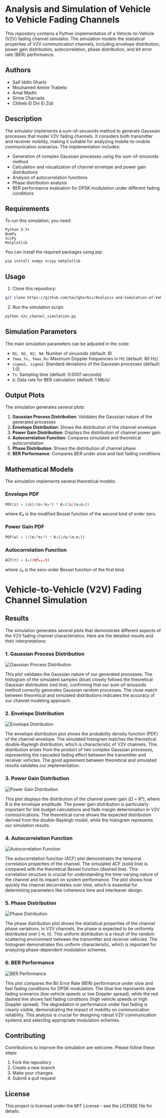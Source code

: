 # Analysis and Simulation of Vehicle to Vehicle Fading Channels

This repository contains a Python implementation of a Vehicle-to-Vehicle (V2V) fading channel simulator. The simulation models the statistical properties of V2V communication channels, including envelope distribution, power gain distribution, autocorrelation, phase distribution, and bit error rate (BER) performance.

## Authors

- Saif Iddin Gharbi
- Mouhamed Amine Trabelsi
- Amal Madhi
- Sirine Charrada
- Chiheb El Din El Zidi

## Description

The simulator implements a sum-of-sinusoids method to generate Gaussian processes that model V2V fading channels. It considers both transmitter and receiver mobility, making it suitable for analyzing mobile-to-mobile communication scenarios. The implementation includes:

- Generation of complex Gaussian processes using the sum-of-sinusoids method
- Calculation and visualization of channel envelope and power gain distributions
- Analysis of autocorrelation functions
- Phase distribution analysis
- BER performance evaluation for DPSK modulation under different fading conditions


## Requirements

To run this simulation, you need:

```
Python 3.7+
NumPy
SciPy
Matplotlib
```

You can install the required packages using pip:

```bash
pip install numpy scipy matplotlib
```

## Usage

1. Clone this repository:
```bash
git clone https://github.com/Saifgharbii/Analysis-and-Simulation-of-Vehicle-to-Vehicle-Fading-Channels

```

2. Run the simulation script:
```bash
python v2v_channel_simulation.py
```

## Simulation Parameters

The main simulation parameters can be adjusted in the code:

- `N1, N2, N3, N4`: Number of sinusoids (default: 8)
- `fmax_Tx, fmax_Rx`: Maximum Doppler frequencies in Hz (default: 80 Hz)
- `sigma1, sigma2`: Standard deviations of the Gaussian processes (default: 1.0)
- `Ts`: Sampling time (default: 0.0001 seconds)
- `D`: Data rate for BER calculation (default: 1 Mb/s)

## Output Plots

The simulation generates several plots:

1. **Gaussian Process Distribution**: Validates the Gaussian nature of the generated processes
2. **Envelope Distribution**: Shows the distribution of the channel envelope
3. **Power Gain Distribution**: Displays the distribution of channel power gain
4. **Autocorrelation Function**: Compares simulated and theoretical autocorrelation
5. **Phase Distribution**: Shows the distribution of channel phase
6. **BER Performance**: Compares BER under slow and fast fading conditions

## Mathematical Models

The simulation implements several theoretical models:

### Envelope PDF
```python
PDF(z) = (4z)/(σ₁²σ₂²) * K₀(2z/(σ₁σ₂))
```
where K₀ is the modified Bessel function of the second kind of order zero.

### Power Gain PDF
```python
PDF(w) = 2/(σ₁²σ₂²) * K₀(2√w/(σ₁σ₂))
```

### Autocorrelation Function
```python
ACF(τ) = J₀(2πfₘₐₓτ)
```
where J₀ is the zero-order Bessel function of the first kind.

# Vehicle-to-Vehicle (V2V) Fading Channel Simulation

## Results

The simulation generates several plots that demonstrate different aspects of the V2V fading channel characteristics. Here are the detailed results and their interpretations:

### 1. Gaussian Process Distribution
![Gaussian Process Distribution](./figures/gaussian_process.png)

This plot validates the Gaussian nature of our generated processes. The histogram of the simulated samples (blue) closely follows the theoretical Gaussian distribution (red line), confirming that our sum-of-sinusoids method correctly generates Gaussian random processes. The close match between theoretical and simulated distributions indicates the accuracy of our channel modeling approach.

### 2. Envelope Distribution
![Envelope Distribution](./figures/envelope_distribution.png)

The envelope distribution plot shows the probability density function (PDF) of the channel envelope. The simulated histogram matches the theoretical double-Rayleigh distribution, which is characteristic of V2V channels. This distribution arises from the product of two complex Gaussian processes, representing the cascaded fading effect between the transmitter and receiver vehicles. The good agreement between theoretical and simulated results validates our implementation.

### 3. Power Gain Distribution
![Power Gain Distribution](./figures/power_gain.png)

This plot displays the distribution of the channel power gain (Ω = R²), where R is the envelope amplitude. The power gain distribution is particularly important for link budget calculations and fade margin determination in V2V communications. The theoretical curve shows the expected distribution derived from the double-Rayleigh model, while the histogram represents our simulation results.

### 4. Autocorrelation Function
![Autocorrelation Function](./figures/acf_comparison.png)

The autocorrelation function (ACF) plot demonstrates the temporal correlation properties of the channel. The simulated ACF (solid line) is compared with the theoretical Bessel function (dashed line). This correlation structure is crucial for understanding the time-varying nature of the channel and its impact on system performance. The plot shows how quickly the channel decorrelates over time, which is essential for determining parameters like coherence time and interleaver design.

### 5. Phase Distribution
![Phase Distribution](./figures/phase_distribution.png)

The phase distribution plot shows the statistical properties of the channel phase variations. In V2V channels, the phase is expected to be uniformly distributed over [-π, π]. This uniform distribution is a result of the random scattering environment between the transmitter and receiver vehicles. The histogram demonstrates this uniform characteristic, which is important for analyzing phase-dependent modulation schemes.

### 6. BER Performance
![BER Performance](./figures/ber_performance.png)

This plot compares the Bit Error Rate (BER) performance under slow and fast fading conditions for DPSK modulation. The blue line represents slow fading scenarios (low vehicle speeds or low Doppler spread), while the red dashed line shows fast fading conditions (high vehicle speeds or high Doppler spread). The degradation in performance under fast fading is clearly visible, demonstrating the impact of mobility on communication reliability. This analysis is crucial for designing robust V2V communication systems and selecting appropriate modulation schemes.


## Contributing

Contributions to improve the simulation are welcome. Please follow these steps:

1. Fork the repository
2. Create a new branch
3. Make your changes
4. Submit a pull request

## License

This project is licensed under the MIT License - see the LICENSE file for details.
